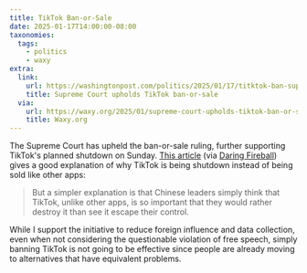 ```yaml
---
title: TikTok Ban-or-Sale
date: 2025-01-17T14:00:00-08:00
taxonomies:
  tags:
    - politics
    - waxy
extra:
  link:
    url: https://washingtonpost.com/politics/2025/01/17/titktok-ban-supreme-court-decision-ruling
    title: Supreme Court upholds TikTok ban-or-sale
  via:
    url: https://waxy.org/2025/01/supreme-court-upholds-tiktok-ban-or-sale-law-slated-to-start-sunday
    title: Waxy.org
---
```


The Supreme Court has upheld the ban-or-sale ruling, further supporting TikTok's planned shutdown on Sunday. [This article](https://noahpinion.blog/p/tiktok-is-just-the-beginning) (via [Daring Fireball](https://daringfireball.net/linked/2025/01/15/noah-smith-tiktok-china)) gives a good explanation of why TikTok is being shutdown instead of being sold like other apps:
> But a simpler explanation is that Chinese leaders simply think that TikTok, unlike other apps, is so important that they would rather destroy it than see it escape their control.

While I support the initiative to reduce foreign influence and data collection, even when not considering the questionable violation of free speech, simply banning TikTok is not going to be effective since people are already moving to alternatives that have equivalent problems.
